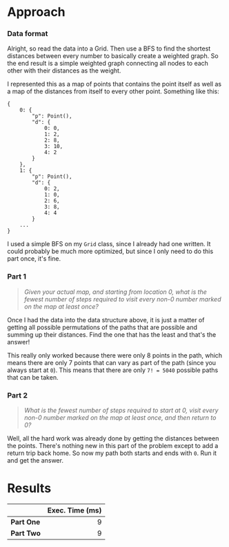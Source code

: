 # Approach
### Data format

Alright, so read the data into a Grid. Then use a BFS to find the shortest distances between every number to basically
create a weighted graph. So the end result is a simple weighted graph connecting all nodes to each other with their
distances as the weight.

I represented this as a map of points that contains the point itself as well as a map of the distances from itself to every other point.
Something like this:
```
{
	0: {
		"p": Point(),
		"d": {
			0: 0,
			1: 2,
			2: 8,
			3: 10,
			4: 2
		}
	},
	1: {
		"p": Point(),
		"d": {
			0: 2,
			1: 0,
			2: 6,
			3: 8,
			4: 4
		}
	...
}
```

I used a simple BFS on my `Grid` class, since I already had one written. It could probably be much more optimized, but since
I only need to do this part once, it's fine.

### Part 1
> _Given your actual map, and starting from location 0, what is the fewest number of steps required to visit every non-0 number marked on the map at least once?_

Once I had the data into the data structure above, it is just a matter of getting all possible permutations of the paths that
are possible and summing up their distances. Find the one that has the least and that's the answer!

This really only worked because there were only 8 points in the path, which means there are only 7 points that can vary
as part of the path (since you always start at `0`). This means that there are only `7! = 5040` possible paths that can be taken.

### Part 2
> _What is the fewest number of steps required to start at 0, visit every non-0 number marked on the map at least once, and then return to 0?_

Well, all the hard work was already done by getting the distances between the points. There's nothing new in this part of the
problem except to add a return trip back home. So now my path both starts and ends with `0`. Run it and get the answer.

# Results

|              | Exec. Time (ms) |
|--------------|----------------:|
| **Part One** |               9 |
| **Part Two** |               9 |
